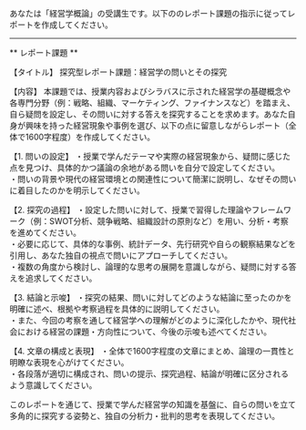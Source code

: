 あなたは「経営学概論」の受講生です。以下ののレポート課題の指示に従ってレポートを作成してください。

---------------------------------------
** レポート課題 **

【タイトル】
探究型レポート課題：経営学の問いとその探究

【内容】
本課題では、授業内容およびシラバスに示された経営学の基礎概念や各専門分野（例：戦略、組織、マーケティング、ファイナンスなど）を踏まえ、自ら疑問を設定し、その問いに対する答えを探究することを求めます。あなた自身が興味を持った経営現象や事例を選び、以下の点に留意しながらレポート（全体で1600字程度）を作成してください。

【1. 問いの設定】
・授業で学んだテーマや実際の経営現象から、疑問に感じた点を見つけ、具体的かつ議論の余地がある問いを自分で設定してください。  
・問いの背景や現代の経営環境との関連性について簡潔に説明し、なぜその問いに着目したのかを明示してください。

【2. 探究の過程】
・設定した問いに対して、授業で習得した理論やフレームワーク（例：SWOT分析、競争戦略、組織設計の原則など）を用い、分析・考察を進めてください。  
・必要に応じて、具体的な事例、統計データ、先行研究や自らの観察結果などを引用し、あなた独自の視点で問いにアプローチしてください。  
・複数の角度から検討し、論理的な思考の展開を意識しながら、疑問に対する答えを追求してください。

【3. 結論と示唆】
・探究の結果、問いに対してどのような結論に至ったのかを明確に述べ、根拠や考察過程を具体的に説明してください。  
・また、今回の考察を通して経営学への理解がどのように深化したかや、現代社会における経営の課題・方向性について、今後の示唆も述べてください。

【4. 文章の構成と表現】
・全体で1600字程度の文章にまとめ、論理の一貫性と明瞭な表現を心がけてください。  
・各段落が適切に構成され、問いの提示、探究過程、結論が明確に区分されるよう意識してください。

このレポートを通じて、授業で学んだ経営学の知識を基盤に、自らの問いを立て多角的に探究する姿勢と、独自の分析力・批判的思考を表現してください。